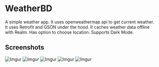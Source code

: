 # WeatherBD
A simple weather app. It uses openweathermap api to get current weather. It uses Retrofit and GSON under the hood. It caches weather data offline with Realm. Has option to choose location. Supports Dark Mode.

## Screenshots
![Imgur](https://i.postimg.cc/sg52fC3d/Screenshot-1583568267.png) ![Imgur](https://i.postimg.cc/GpQhYPBX/Screenshot-1583568274.png)
![Imgur](https://i.postimg.cc/sXHjHV4S/Screenshot-1583568277.png) ![Imgur](https://i.postimg.cc/4yKJrrW0/Screenshot-1583568284.png)
![Imgur](https://i.postimg.cc/9MQXB4ZC/Screenshot-1583568290.png)
